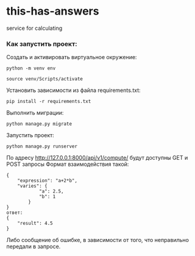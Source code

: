 # this-has-answers
service for calculating

### Как запустить проект:

Cоздать и активировать виртуальное окружение:

```
python -m venv env
```

```
source venv/Scripts/activate
```

Установить зависимости из файла requirements.txt:

```
pip install -r requirements.txt
```

Выполнить миграции:

```
python manage.py migrate
```

Запустить проект:

```
python manage.py runserver
```

По адресу http://127.0.0.1:8000/api/v1/compute/ будут доступны GET и POST запросы
Формат взаимодействия такой:
```
{
    "expression": "a+2*b",
    "varies": {
            "a": 2.5,
            "b": 1
        }
}
ответ:
{
    "result": 4.5
}
```
Либо сообщение об ошибке, в зависимости от того, что неправильно передали в запросе.
